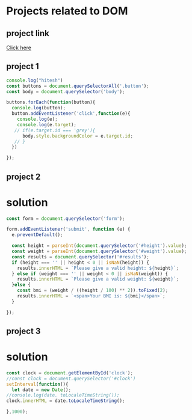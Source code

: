 # Projects related to DOM

## project link
[Click here ](https://stackblitz.com/edit/dom-project-chaiaurcode?file=index.html)

## project 1

```javascript
console.log("hitesh")
const buttons = document.querySelectorAll('.button');
const body = document.querySelector('body');

buttons.forEach(function(button){
  console.log(button);
  button.addEventListener('click',function(e){
    console.log(e);
    console.log(e.target);
   // if(e.target.id === 'grey'){
      body.style.backgroundColor = e.target.id;
   // }
  })

});


```

## project 2
# solution

```javascript
const form = document.querySelector('form');

form.addEventListener('submit', function (e) {
  e.preventDefault();

  const height = parseInt(document.querySelector('#height').value);
  const weight = parseInt(document.querySelector('#weight').value);
  const results = document.querySelector('#results');
  if (height === '' || height < 0 || isNaN(height)) {
    results.innerHTML = `Please give a valid height: ${height}`;
  } else if (weight === '' || weight < 0 || isNaN(weight)) {
    results.innerHTML = `Please give a valid weight: ${weight}`;
  }else {
    const bmi = (weight / ((height / 100) ** 2)).toFixed(2);
    results.innerHTML = `<span>Your BMI is: ${bmi}</span>`;
  }

});
```
## project 3
# solution

```javascript
const clock = document.getElementById('clock');
//const clock = document.querySelector('#clock')
setInterval(function(){
  let date = new Date();
//console.log(date. toLocaleTimeString());
clock.innerHTML = date.toLocaleTimeString();

},1000);
```
